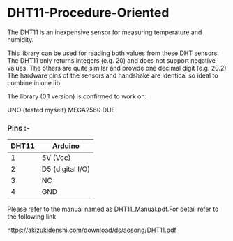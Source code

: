 # DHT11-Procedure-Oriented
The DHT11 is an inexpensive sensor for measuring temperature and humidity.

This library can be used for reading both values from these DHT sensors.
The DHT11 only returns integers (e.g. 20) and does not support negative values.
The others are quite similar and provide one decimal digit (e.g. 20.2)
The hardware pins of the sensors and handshake are identical so ideal to combine in one lib.

The library (0.1 version) is confirmed to work on:

UNO (tested myself)
MEGA2560
DUE


### Pins :-

|  DHT11  | Arduino |
| ------------- | ------------- |
| 1 | 5V (Vcc)  |
| 2 | D5 (digital I/O)  |
| 3 | NC |
| 4 | GND |

Please refer to the manual named as DHT11_Manual.pdf.For detail refer to the following link

https://akizukidenshi.com/download/ds/aosong/DHT11.pdf
